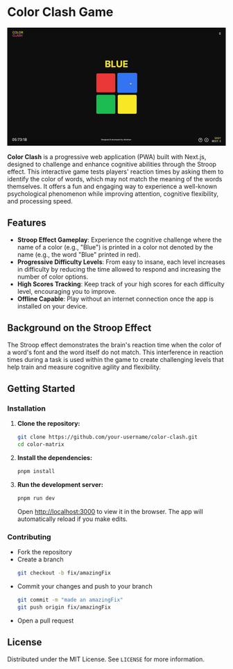 # Color Clash Game

[![Color Clash](./public/gameplay.gif)](https://color-clash.vercel.app/)

**Color Clash** is a progressive web application (PWA) built with Next.js, designed to challenge and enhance cognitive abilities through the Stroop effect. This interactive game tests players' reaction times by asking them to identify the color of words, which may not match the meaning of the words themselves. It offers a fun and engaging way to experience a well-known psychological phenomenon while improving attention, cognitive flexibility, and processing speed.

## Features

- **Stroop Effect Gameplay**: Experience the cognitive challenge where the name of a color (e.g., "Blue") is printed in a color not denoted by the name (e.g., the word "Blue" printed in red).
- **Progressive Difficulty Levels**: From easy to insane, each level increases in difficulty by reducing the time allowed to respond and increasing the number of color options.
- **High Scores Tracking**: Keep track of your high scores for each difficulty level, encouraging you to improve.
- **Offline Capable**: Play without an internet connection once the app is installed on your device.

## Background on the Stroop Effect

The Stroop effect demonstrates the brain's reaction time when the color of a word's font and the word itself do not match. This interference in reaction times during a task is used within the game to create challenging levels that help train and measure cognitive agility and flexibility.

## Getting Started

### Installation

1. **Clone the repository:**

   ```bash
   git clone https://github.com/your-username/color-clash.git
   cd color-matrix
   ```

2. **Install the dependencies:**

   ```bash
   pnpm install
   ```

3. **Run the development server:**
   ```bash
   pnpm run dev
   ```
   Open [http://localhost:3000](http://localhost:3000) to view it in the browser. The app will automatically reload if you make edits.

### Contributing

- Fork the repository
- Create a branch
  ```bash
  git checkout -b fix/amazingFix
  ```
- Commit your changes and push to your branch
  ```bash
  git commit -m "made an amazingFix"
  git push origin fix/amazingFix
  ```
- Open a pull request

## License

Distributed under the MIT License. See `LICENSE` for more information.
